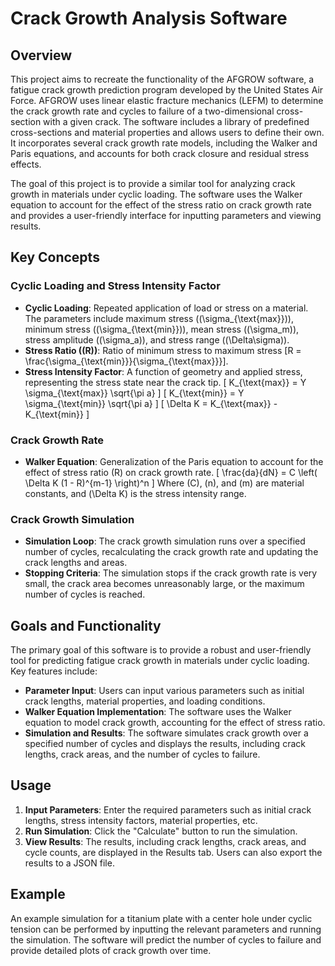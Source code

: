# Crack Growth Analysis Software

## Overview

This project aims to recreate the functionality of the AFGROW software, a fatigue crack growth prediction program developed by the United States Air Force. AFGROW uses linear elastic fracture mechanics (LEFM) to determine the crack growth rate and cycles to failure of a two-dimensional cross-section with a given crack. The software includes a library of predefined cross-sections and material properties and allows users to define their own. It incorporates several crack growth rate models, including the Walker and Paris equations, and accounts for both crack closure and residual stress effects.

The goal of this project is to provide a similar tool for analyzing crack growth in materials under cyclic loading. The software uses the Walker equation to account for the effect of the stress ratio on crack growth rate and provides a user-friendly interface for inputting parameters and viewing results.

## Key Concepts

### Cyclic Loading and Stress Intensity Factor

- **Cyclic Loading**: Repeated application of load or stress on a material. The parameters include maximum stress (\(\sigma_{\text{max}}\)), minimum stress (\(\sigma_{\text{min}}\)), mean stress (\(\sigma_m\)), stress amplitude (\(\sigma_a\)), and stress range (\(\Delta\sigma\)).
- **Stress Ratio (\(R\))**: Ratio of minimum stress to maximum stress \[R = \frac{\sigma_{\text{min}}}{\sigma_{\text{max}}}\].
- **Stress Intensity Factor**: A function of geometry and applied stress, representing the stress state near the crack tip.
  \[
  K_{\text{max}} = Y \sigma_{\text{max}} \sqrt{\pi a}
  \]
  \[
  K_{\text{min}} = Y \sigma_{\text{min}} \sqrt{\pi a}
  \]
  \[
  \Delta K = K_{\text{max}} - K_{\text{min}}
  \]

### Crack Growth Rate

- **Walker Equation**: Generalization of the Paris equation to account for the effect of stress ratio \(R\) on crack growth rate.
  \[
  \frac{da}{dN} = C \left( \Delta K (1 - R)^{m-1} \right)^n
  \]
  Where \(C\), \(n\), and \(m\) are material constants, and \(\Delta K\) is the stress intensity range.

### Crack Growth Simulation

- **Simulation Loop**: The crack growth simulation runs over a specified number of cycles, recalculating the crack growth rate and updating the crack lengths and areas.
- **Stopping Criteria**: The simulation stops if the crack growth rate is very small, the crack area becomes unreasonably large, or the maximum number of cycles is reached.

## Goals and Functionality

The primary goal of this software is to provide a robust and user-friendly tool for predicting fatigue crack growth in materials under cyclic loading. Key features include:

- **Parameter Input**: Users can input various parameters such as initial crack lengths, material properties, and loading conditions.
- **Walker Equation Implementation**: The software uses the Walker equation to model crack growth, accounting for the effect of stress ratio.
- **Simulation and Results**: The software simulates crack growth over a specified number of cycles and displays the results, including crack lengths, crack areas, and the number of cycles to failure.

## Usage

1. **Input Parameters**: Enter the required parameters such as initial crack lengths, stress intensity factors, material properties, etc.
2. **Run Simulation**: Click the "Calculate" button to run the simulation.
3. **View Results**: The results, including crack lengths, crack areas, and cycle counts, are displayed in the Results tab. Users can also export the results to a JSON file.

## Example

An example simulation for a titanium plate with a center hole under cyclic tension can be performed by inputting the relevant parameters and running the simulation. The software will predict the number of cycles to failure and provide detailed plots of crack growth over time.
